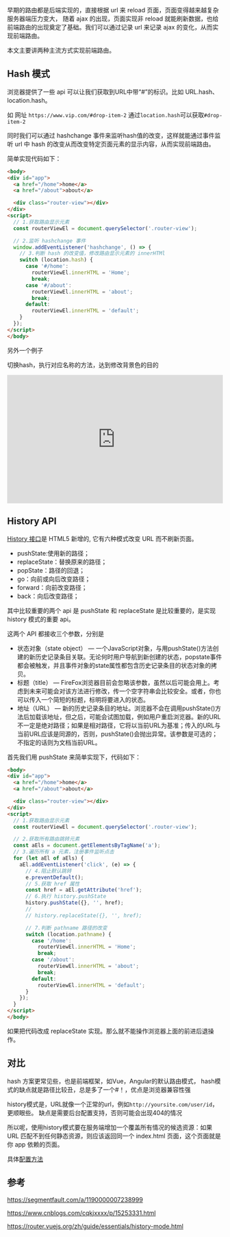 早期的路由都是后端实现的，直接根据 url 来 reload 页面，页面变得越来越复杂服务器端压力变大，
随着 ajax 的出现，页面实现非 reload 就能刷新数据，也给前端路由的出现奠定了基础。我们可以通过记录 url 来记录 ajax 的变化，从而实现前端路由。

本文主要讲两种主流方式实现前端路由。


## Hash 模式

浏览器提供了一些 api 可以让我们获取到URL中带“#”的标识。比如 URL.hash、location.hash。

如 网址 `https://www.vip.com/#drop-item-2` 
通过`location.hash`可以获取`#drop-item-2`

同时我们可以通过 hashchange 事件来监听hash值的改变，这样就能通过事件监听 url 中 hash 的改变从而改变特定页面元素的显示内容，从而实现前端路由。

简单实现代码如下：


```html
<body>
<div id="app">
  <a href="/home">home</a>
  <a href="/about">about</a>

  <div class="router-view"></div>
</div>
<script>
  // 1.获取路由显示元素
  const routerViewEl = document.querySelector('.router-view');

  // 2.监听 hashchange 事件
  window.addEventListener('hashchange', () => {
    // 3.判断 hash 的改变值，修改路由显示元素的 innerHTMl
    switch (location.hash) {
      case '#/home':
        routerViewEl.innerHTML = 'Home';
        break;
      case '#/about':
        routerViewEl.innerHTML = 'about';
        break;
      default:
        routerViewEl.innerHTML = 'default';
    }
  });
</script>
</body>
```

另外一个例子

切换hash，执行对应名称的方法，达到修改背景色的目的

<iframe height="300" style="width: 100%;" scrolling="no" title="front end router" src="https://codepen.io/mafeifan/embed/eYRWVXq?default-tab=html%2Cresult" frameborder="no" loading="lazy" allowtransparency="true" allowfullscreen="true">
  See the Pen <a href="https://codepen.io/mafeifan/pen/eYRWVXq">
  front end router</a> by finley (<a href="https://codepen.io/mafeifan">@mafeifan</a>)
  on <a href="https://codepen.io">CodePen</a>.
</iframe>

## History API

[History 接口](https://developer.mozilla.org/zh-CN/docs/Web/API/History)是 HTML5 新增的, 它有六种模式改变 URL 而不刷新页面。

* pushState:使用新的路径；
* replaceState：替换原来的路径；
* popState：路径的回退；
* go：向前或向后改变路径；
* forward：向前改变路径；
* back：向后改变路径；

其中比较重要的两个 api 是 pushState 和 replaceState 是比较重要的，是实现 history 模式的重要 api。

这两个 API 都接收三个参数，分别是

* 状态对象（state object） — 一个JavaScript对象，与用pushState()方法创建的新历史记录条目关联。无论何时用户导航到新创建的状态，popstate事件都会被触发，并且事件对象的state属性都包含历史记录条目的状态对象的拷贝。
* 标题（title） — FireFox浏览器目前会忽略该参数，虽然以后可能会用上。考虑到未来可能会对该方法进行修改，传一个空字符串会比较安全。或者，你也可以传入一个简短的标题，标明将要进入的状态。
* 地址（URL） — 新的历史记录条目的地址。浏览器不会在调用pushState()方法后加载该地址，但之后，可能会试图加载，例如用户重启浏览器。新的URL不一定是绝对路径；如果是相对路径，它将以当前URL为基准；传入的URL与当前URL应该是同源的，否则，pushState()会抛出异常。该参数是可选的；不指定的话则为文档当前URL。

首先我们用 pushState 来简单实现下，代码如下：

```html
<body>
<div id="app">
  <a href="/home">home</a>
  <a href="/about">about</a>

  <div class="router-view"></div>
</div>
<script>
  // 1.获取路由显示元素
  const routerViewEl = document.querySelector('.router-view');

  // 2.获取所有路由跳转元素
  const aEls = document.getElementsByTagName('a');
  // 3.遍历所有 a 元素，注册事件监听点击
  for (let aEl of aEls) {
    aEl.addEventListener('click', (e) => {
      // 4.阻止默认跳转
      e.preventDefault();
      // 5.获取 href 属性
      const href = aEl.getAttribute('href');
      // 6.执行 history.pushState
      history.pushState({}, '', href);
      // 
      // history.replaceState({}, '', href);

      // 7.判断 pathname 路径的改变
      switch (location.pathname) {
        case '/home':
          routerViewEl.innerHTML = 'Home';
          break;
        case '/about':
          routerViewEl.innerHTML = 'about';
          break;
        default:
          routerViewEl.innerHTML = 'default';
      }
    });
  }
</script>
</body>
```


如果把代码改成 replaceState 实现。那么就不能操作浏览器上面的前进后退操作。


## 对比

hash 方案更常见些，也是前端框架，如Vue，Angular的默认路由模式，
hash模式的缺点就是路径比较丑，总是多了一个#！，优点是浏览器兼容性强

history模式是，URL就像一个正常的url，例如`http://yoursite.com/user/id`，更顺眼些。
缺点是需要后台配置支持，否则可能会出现404的情况

所以呢，使用history模式要在服务端增加一个覆盖所有情况的候选资源：如果 URL 匹配不到任何静态资源，则应该返回同一个 index.html 页面，这个页面就是你 app 依赖的页面。

具体[配置方法](https://router.vuejs.org/zh/guide/essentials/history-mode.html)

## 参考

https://segmentfault.com/a/1190000007238999

https://www.cnblogs.com/cqkjxxxx/p/15253331.html

https://router.vuejs.org/zh/guide/essentials/history-mode.html
